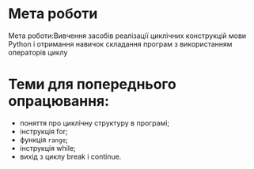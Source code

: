 # Мета роботи
Мета роботи:Вивчення засобів реалізації циклічних конструкцій мови Python і отримання навичок складання програм з використанням операторів циклу

# Теми для попереднього опрацювання: 

- поняття про циклічну структуру в програмі;
- інструкція for;
- функція `range`;
- інструкція while;
- вихід з циклу break і continue.